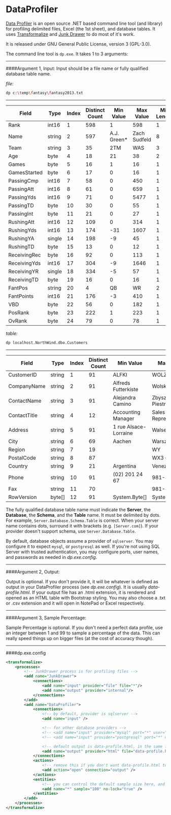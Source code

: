 DataProfiler
============

[Data Profiler](https://github.com/dalenewman/DataProfiler) is an open source .NET based command line tool (and library) for profiling delimited files, Excel (the 1st sheet), and database tables.  It uses [Transformalize](https://github.com/dalenewman/Transformalize) and [Junk Drawer](https://github.com/dalenewman/JunkDrawer) to do most of it's work.

It is released under GNU General Public License, version 3 (GPL-3.0).

The command line tool is `dp.exe`.  It takes 1 to 3 arguments:

---

####Argument 1, Input:
Input should be a file name or fully qualified database table name.

_file:_
```bash
dp c:\temp\fantasy\fantasy2013.txt
```
---
<table class="table table-striped table-condensed table-hover">
		<thead>
            <th>Field</th><th>Type</th><th>Index</th><th>Distinct Count</th><th>Min Value</th><th>Max Value</th><th>Min Length</th><th>Max Length</th>
		</thead>
		<tbody>
			<tr><td>Rank</td><td>int16</td><td>1</td><td>598</td><td>1</td><td>598</td><td>1</td><td>3</td></tr>
			<tr><td>Name</td><td>string</td><td>2</td><td>597</td><td>A.J. Green*</td><td>Zach Sudfeld</td><td>8</td><td>23</td></tr>
			<tr><td>Team</td><td>string</td><td>3</td><td>35</td><td>2TM</td><td>WAS</td><td>3</td><td>3</td></tr>
			<tr><td>Age</td><td>byte</td><td>4</td><td>18</td><td>21</td><td>38</td><td>2</td><td>2</td></tr>
			<tr><td>Games</td><td>byte</td><td>5</td><td>16</td><td>1</td><td>16</td><td>1</td><td>2</td></tr>
			<tr><td>GamesStarted</td><td>byte</td><td>6</td><td>17</td><td>0</td><td>16</td><td>1</td><td>2</td></tr>
			<tr><td>PassingCmp</td><td>int16</td><td>7</td><td>58</td><td>0</td><td>450</td><td>1</td><td>3</td></tr>
			<tr><td>PassingAtt</td><td>int16</td><td>8</td><td>61</td><td>0</td><td>659</td><td>1</td><td>3</td></tr>
			<tr><td>PassingYds</td><td>int16</td><td>9</td><td>71</td><td>0</td><td>5477</td><td>1</td><td>4</td></tr>
			<tr><td>PassingTD</td><td>byte</td><td>10</td><td>30</td><td>0</td><td>55</td><td>1</td><td>2</td></tr>
			<tr><td>PassingInt</td><td>byte</td><td>11</td><td>21</td><td>0</td><td>27</td><td>1</td><td>2</td></tr>
			<tr><td>RushingAtt</td><td>int16</td><td>12</td><td>109</td><td>0</td><td>314</td><td>1</td><td>3</td></tr>
			<tr><td>RushingYds</td><td>int16</td><td>13</td><td>174</td><td>-31</td><td>1607</td><td>1</td><td>4</td></tr>
			<tr><td>RushingYA</td><td>single</td><td>14</td><td>198</td><td>-9</td><td>45</td><td>1</td><td>5</td></tr>
			<tr><td>RushingTD</td><td>byte</td><td>15</td><td>13</td><td>0</td><td>12</td><td>1</td><td>2</td></tr>
			<tr><td>ReceivingRec</td><td>byte</td><td>16</td><td>92</td><td>0</td><td>113</td><td>1</td><td>3</td></tr>
			<tr><td>ReceivingYds</td><td>int16</td><td>17</td><td>304</td><td>-9</td><td>1646</td><td>1</td><td>4</td></tr>
			<tr><td>ReceivingYR</td><td>single</td><td>18</td><td>334</td><td>-5</td><td>57</td><td>1</td><td>5</td></tr>
			<tr><td>ReceivingTD</td><td>byte</td><td>19</td><td>16</td><td>0</td><td>16</td><td>1</td><td>2</td></tr>
			<tr><td>FantPos</td><td>string</td><td>20</td><td>4</td><td>QB</td><td>WR</td><td>2</td><td>2</td></tr>
			<tr><td>FantPoints</td><td>int16</td><td>21</td><td>176</td><td>-3</td><td>410</td><td>1</td><td>3</td></tr>
			<tr><td>VBD</td><td>byte</td><td>22</td><td>56</td><td>0</td><td>182</td><td>1</td><td>3</td></tr>
			<tr><td>PosRank</td><td>byte</td><td>23</td><td>222</td><td>1</td><td>223</td><td>1</td><td>3</td></tr>
			<tr><td>OvRank</td><td>byte</td><td>24</td><td>79</td><td>0</td><td>78</td><td>1</td><td>2</td></tr>
      </tbody>
	</table>

_table:_

```bash
dp localhost.NorthWind.dbo.Customers
```
---
 <table class="table table-striped table-condensed table-hover">
	<thead>
        <th>Field</th><th>Type</th><th>Index</th><th>Distinct Count</th><th>Min Value</th><th>Max Value</th><th>Min Length</th><th>Max Length</th>
	</thead>
	<tbody>
		<tr><td>CustomerID</td><td>string</td><td>1</td><td>91</td><td>ALFKI</td><td>WOLZA</td><td>5</td><td>5</td></tr>
		<tr><td>CompanyName</td><td>string</td><td>2</td><td>91</td><td>Alfreds Futterkiste</td><td>Wolski  Zajazd</td><td>8</td><td>36</td></tr>
		<tr><td>ContactName</td><td>string</td><td>3</td><td>91</td><td>Alejandra Camino</td><td>Zbyszek Piestrzeniewicz</td><td>8</td><td>23</td></tr>
		<tr><td>ContactTitle</td><td>string</td><td>4</td><td>12</td><td>Accounting Manager</td><td>Sales Representative</td><td>5</td><td>30</td></tr>
		<tr><td>Address</td><td>string</td><td>5</td><td>91</td><td>1 rue Alsace-Lorraine</td><td>Walserweg 21</td><td>11</td><td>46</td></tr>
		<tr><td>City</td><td>string</td><td>6</td><td>69</td><td>Aachen</td><td>Warszawa</td><td>4</td><td>15</td></tr>
		<tr><td>Region</td><td>string</td><td>7</td><td>19</td><td></td><td>WY</td><td>0</td><td>13</td></tr>
		<tr><td>PostalCode</td><td>string</td><td>8</td><td>87</td><td></td><td>WX3 6FW</td><td>0</td><td>9</td></tr>
		<tr><td>Country</td><td>string</td><td>9</td><td>21</td><td>Argentina</td><td>Venezuela</td><td>2</td><td>11</td></tr>
		<tr><td>Phone</td><td>string</td><td>10</td><td>91</td><td>(02) 201 24 67</td><td>981-443655</td><td>8</td><td>17</td></tr>
		<tr><td>Fax</td><td>string</td><td>11</td><td>70</td><td></td><td>981-443655</td><td>0</td><td>17</td></tr>
		<tr><td>RowVersion</td><td>byte[]</td><td>12</td><td>91</td><td>System.Byte[]</td><td>System.Byte[]</td><td>13</td><td>13</td></tr>
  </tbody>
</table>


The fully qualified database table name must indicate the **Server**, the **Database**, the **Schema**, and the **Table** name.  It must be delimited by dots.  For example, `Server.Database.Schema.Table` is correct.  When your server name contains dots, surround it with brackets (e.g. `[Server.com]`).  If your provider doesn't support schema, use `Server.Database.Table`.

By default, database objects assume a provider of `sqlserver`.  You may configure it to expect `mysql`, or `postgresql` as well.  If you're not using SQL Server with trusted authentication, you may configure ports, user names, and passwords as needed in *dp.exe.config*.

---

####Argument 2, Output:

Output is optional.  If you don't provide it, it will be whatever is defined as output in your DataProfiler process (see *dp.exe.config*). It is usually *data-profile.html*. If your output file has an .html extension, it is rendered and opened as an HTML table with Bootstrap styling.  You may also choose a .txt or .csv extension and it will open in NotePad or Excel respectively.

---

####Argument 3, Sample Percentage:

Sample Percentage is optional.  If you don't need a perfect data profile, use an integer between 1 and 99 to sample a percentage of the data.  This can really speed things up on bigger files (at the cost of accuracy though).

---

####dp.exe.config

```xml
<transformalize>
	<processes>
		<!-- JunkDrawer process is for profiling files -->
		<add name="JunkDrawer">
			<connections>
				<add name="input" provider="file" file="*"/>
				<add name="output" provider="internal"/>
			</connections>
		</add>
		<add name="DataProfiler">
			<connections>
				<!-- by default, provider is sqlserver -->
				<add name="input" />

				<!-- for other database providers -->
				<!-- <add name="input" provider="mysql" port="*" user="*" password="*" /> -->
				<!-- <add name="input" provider="postgresql" port="*" user="*" password="*" /> -->

				<!-- default output is data-profile.html, in the same folder your dp.exe is in -->
				<add name="output" provider="html" file="data-profile.html" />
			</connections>
			<actions>
				<!-- remove this if you don't want data-profile.html to open after profile is complete -->
				<add action="open" connection="output" />
			</actions>
			<entities>
				<!-- you can control the default sample size here, and whether or not nolock hint is used -->
				<add name="*" sample="100" no-lock="true" />
			</entities>
		</add>
	</processes>
</transformalize>
```
